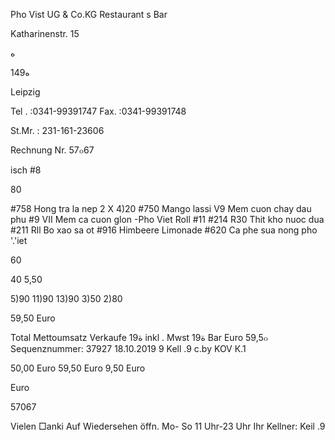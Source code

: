 Pho Vist UG & Co.KG
Restaurant s Bar

Katharinenstr. 15

 ه

14ه9

Leipzig

Tel . :0341-99391747
Fax. :0341-99391748

St.Mr. :  231-161-23606

Rechnung  Nr.  57๐67

isch #8

80

#758  Hong tra la nep
2 X 4)20
#750  Mango lassi
V9 Mem cuon chay dau phu
#9
VII  Mem ca cuon glon -Pho Viet Roll
#11
#214  R30 Thit kho nuoc dua
#211  Rll  Bo xao sa ot
#916  Himbeere Limonade
#620  Ca phe sua nong pho '.'iet

60

40
5,50

5)90
11)90
13)90
3)50
2)80

59,50  Euro

Total
Mettoumsatz
Verkaufe  19ة  inkl .
Mwst  19ة
Bar  Euro  59,5๐
Sequenznummer: 37927
18.10.2019 9 Kell .9
c.by KOV  К.1

50,00  Euro
59,50  Euro
9,50  Euro

Euro

57067

Vielen  □anki
Auf  Wiedersehen
öffn.  Mo-  So  11  Uhr-23  Uhr
Ihr  Kellner:  Keil .9

